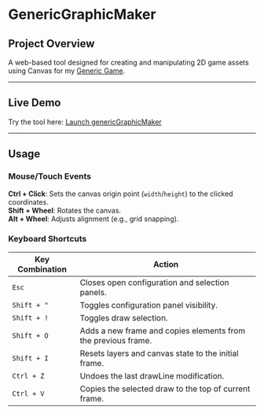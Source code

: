 # GenericGraphicMaker  

## Project Overview  
A web-based tool designed for creating and manipulating 2D game assets using Canvas for my [Generic Game](https://github.com/Rhuan-P-Dev/genericGame).  

---

## Live Demo  
Try the tool here: [Launch genericGraphicMaker](https://rhuan-p-dev.github.io/genericGraphicMaker/html/main.html)  

---

## Usage  
### Mouse/Touch Events  
**Ctrl + Click**: Sets the canvas origin point (`width`/`height`) to the clicked coordinates.  
**Shift + Wheel**: Rotates the canvas.  
**Alt + Wheel**: Adjusts alignment (e.g., grid snapping).  

### Keyboard Shortcuts  
| Key Combination       | Action                                                                 |
|------------------------|------------------------------------------------------------------------|
| `Esc`                 | Closes open configuration and selection panels.                          |
| `Shift + "`           | Toggles configuration panel visibility.                                 |
| `Shift + !`           | Toggles draw selection.                                          |
| `Shift + O`           | Adds a new frame and copies elements from the previous frame.          |
| `Shift + I`           | Resets layers and canvas state to the initial frame.                   |
| `Ctrl + Z`            | Undoes the last drawLine modification. |
| `Ctrl + V`            | Copies the selected draw to the top of current frame.                         |